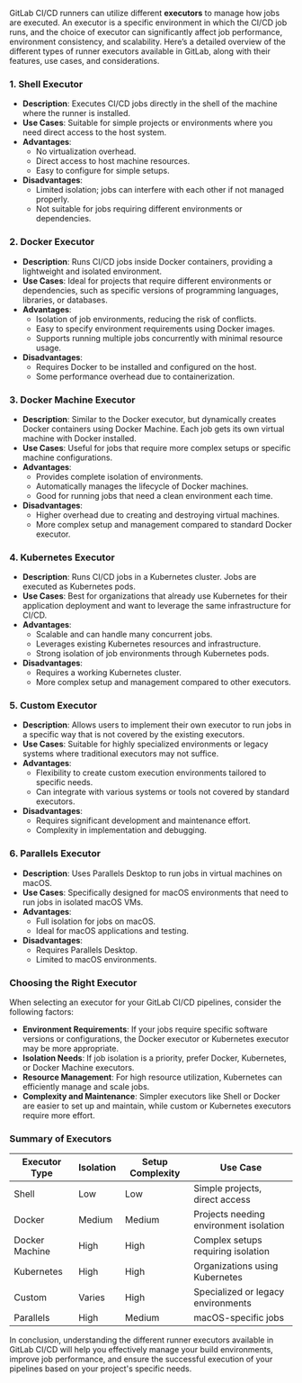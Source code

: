 GitLab CI/CD runners can utilize different **executors** to manage how jobs are executed. An executor is a specific environment in which the CI/CD job runs, and the choice of executor can significantly affect job performance, environment consistency, and scalability. Here’s a detailed overview of the different types of runner executors available in GitLab, along with their features, use cases, and considerations.

### 1. **Shell Executor**

- **Description**: Executes CI/CD jobs directly in the shell of the machine where the runner is installed.
- **Use Cases**: Suitable for simple projects or environments where you need direct access to the host system.
- **Advantages**:
  - No virtualization overhead.
  - Direct access to host machine resources.
  - Easy to configure for simple setups.
- **Disadvantages**:
  - Limited isolation; jobs can interfere with each other if not managed properly.
  - Not suitable for jobs requiring different environments or dependencies.

### 2. **Docker Executor**

- **Description**: Runs CI/CD jobs inside Docker containers, providing a lightweight and isolated environment.
- **Use Cases**: Ideal for projects that require different environments or dependencies, such as specific versions of programming languages, libraries, or databases.
- **Advantages**:
  - Isolation of job environments, reducing the risk of conflicts.
  - Easy to specify environment requirements using Docker images.
  - Supports running multiple jobs concurrently with minimal resource usage.
- **Disadvantages**:
  - Requires Docker to be installed and configured on the host.
  - Some performance overhead due to containerization.

### 3. **Docker Machine Executor**

- **Description**: Similar to the Docker executor, but dynamically creates Docker containers using Docker Machine. Each job gets its own virtual machine with Docker installed.
- **Use Cases**: Useful for jobs that require more complex setups or specific machine configurations.
- **Advantages**:
  - Provides complete isolation of environments.
  - Automatically manages the lifecycle of Docker machines.
  - Good for running jobs that need a clean environment each time.
- **Disadvantages**:
  - Higher overhead due to creating and destroying virtual machines.
  - More complex setup and management compared to standard Docker executor.

### 4. **Kubernetes Executor**

- **Description**: Runs CI/CD jobs in a Kubernetes cluster. Jobs are executed as Kubernetes pods.
- **Use Cases**: Best for organizations that already use Kubernetes for their application deployment and want to leverage the same infrastructure for CI/CD.
- **Advantages**:
  - Scalable and can handle many concurrent jobs.
  - Leverages existing Kubernetes resources and infrastructure.
  - Strong isolation of job environments through Kubernetes pods.
- **Disadvantages**:
  - Requires a working Kubernetes cluster.
  - More complex setup and management compared to other executors.

### 5. **Custom Executor**

- **Description**: Allows users to implement their own executor to run jobs in a specific way that is not covered by the existing executors.
- **Use Cases**: Suitable for highly specialized environments or legacy systems where traditional executors may not suffice.
- **Advantages**:
  - Flexibility to create custom execution environments tailored to specific needs.
  - Can integrate with various systems or tools not covered by standard executors.
- **Disadvantages**:
  - Requires significant development and maintenance effort.
  - Complexity in implementation and debugging.

### 6. **Parallels Executor**

- **Description**: Uses Parallels Desktop to run jobs in virtual machines on macOS.
- **Use Cases**: Specifically designed for macOS environments that need to run jobs in isolated macOS VMs.
- **Advantages**:
  - Full isolation for jobs on macOS.
  - Ideal for macOS applications and testing.
- **Disadvantages**:
  - Requires Parallels Desktop.
  - Limited to macOS environments.

### Choosing the Right Executor

When selecting an executor for your GitLab CI/CD pipelines, consider the following factors:

- **Environment Requirements**: If your jobs require specific software versions or configurations, the Docker executor or Kubernetes executor may be more appropriate.
- **Isolation Needs**: If job isolation is a priority, prefer Docker, Kubernetes, or Docker Machine executors.
- **Resource Management**: For high resource utilization, Kubernetes can efficiently manage and scale jobs.
- **Complexity and Maintenance**: Simpler executors like Shell or Docker are easier to set up and maintain, while custom or Kubernetes executors require more effort.

### Summary of Executors

| Executor Type        | Isolation  | Setup Complexity | Use Case                               |
|----------------------|------------|------------------|----------------------------------------|
| Shell                | Low        | Low              | Simple projects, direct access         |
| Docker               | Medium     | Medium           | Projects needing environment isolation  |
| Docker Machine       | High       | High             | Complex setups requiring isolation      |
| Kubernetes           | High       | High             | Organizations using Kubernetes          |
| Custom               | Varies     | High             | Specialized or legacy environments      |
| Parallels            | High       | Medium           | macOS-specific jobs                     |

In conclusion, understanding the different runner executors available in GitLab CI/CD will help you effectively manage your build environments, improve job performance, and ensure the successful execution of your pipelines based on your project's specific needs.
